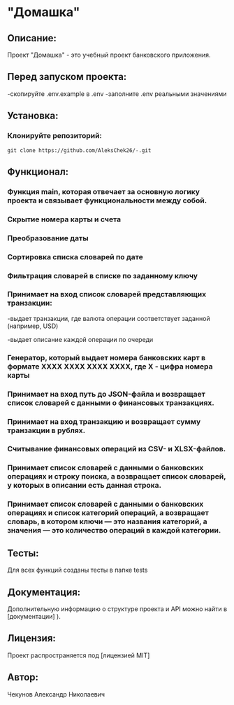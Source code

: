 #  "Домашка"

## Описание:

Проект "Домашка" - это учебный проект банковского приложения. 

## Перед запуском проекта:

  -скопируйте .env.example в .env
  -заполните .env реальными значениями

## Установка:

### Клонируйте репозиторий:
```
git clone https://github.com/AleksChek26/-.git
```

## Функционал:

### Функция main, которая отвечает за основную логику проекта и связывает функциональности между собой.

### Скрытие номера карты и счета

### Преобразование даты

### Сортировка списка словарей по дате

### Фильтрация словарей в списке по заданному ключу

### Принимает на вход список словарей представляющих транзакции:

   -выдает транзакции, где валюта операции соответствует заданной (например, USD)

   -выдает описание каждой операции по очереди

### Генератор, который выдает номера банковских карт в формате XXXX XXXX XXXX XXXX, где X - цифра номера карты
 
### Принимает на вход путь до JSON-файла и возвращает список словарей с данными о финансовых транзакциях.

### Принимает на вход транзакцию и возвращает сумму транзакции в рублях.

### Считывание финансовых операций из CSV- и XLSX-файлов.

### Принимает список словарей с данными о банковских операциях и строку поиска, а возвращает список словарей, у которых в описании есть данная строка.

### Принимает список словарей с данными о банковских операциях и список категорий операций, а возвращает словарь, в котором ключи — это названия категорий, а значения — это количество операций в каждой категории.


## Тесты:

Для всех функций созданы тесты в папке tests


## Документация:

Дополнительную информацию о структуре проекта и API можно найти в [документации]
).

## Лицензия:

Проект распространяется под [лицензией MIT]

## Автор:

Чекунов Александр Николаевич